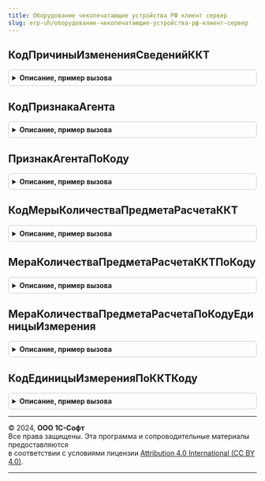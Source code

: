 ```yaml
---
title: Оборудование чекопечатающие устройства РФ клиент сервер
slug: erp-uh/оборудование-чекопечатающие-устройства-рф-клиент-сервер
---
```



## КодПричиныИзмененияСведенийККТ
<details style="margin: 1em 0; padding: 0.5em; border: 1px solid #ccc; border-radius: 6px;">

<summary style="font-weight: bold; cursor: pointer;">Описание, пример вызова</summary>

```bsl

///////////////////////////////////////////////////////////////////////////////
// Коды изменений сведений ККТ

// Возвращает код причины изменения сведений о ККТ.
//
// Параметры:
//  ПричинаИзмененияСведенийККТ - ПеречислениеСсылка.ПричиныИзмененияСведенийККТ - Причина изменения сведений ККТ.
//
// Возвращаемое значение:
//  Произвольный, Число - Код причины изменения сведений ККТ
Функция КодПричиныИзмененияСведенийККТ(ПричинаИзмененияСведенийККТ) Экспорт
```

Пример вызова
```bsl
Результат = ОборудованиеЧекопечатающиеУстройстваРФКлиентСервер.КодПричиныИзмененияСведенийККТ(ПричинаИзмененияСведенийККТ) 
```
</details>

## КодПризнакаАгента
<details style="margin: 1em 0; padding: 0.5em; border: 1px solid #ccc; border-radius: 6px;">

<summary style="font-weight: bold; cursor: pointer;">Описание, пример вызова</summary>

```bsl

///////////////////////////////////////////////////////////////////////////////
// Коды признаков агентов

// Возвращает признак агента по коду.
//
// Параметры:
//  КодПризнакаАгента - ПеречислениеСсылка.ПризнакиАгента - Код признака агента
//
// Возвращаемое значение:
//  Произвольный, Число - Код признака агента
Функция КодПризнакаАгента(КодПризнакаАгента) Экспорт
```

Пример вызова
```bsl
Результат = ОборудованиеЧекопечатающиеУстройстваРФКлиентСервер.КодПризнакаАгента(КодПризнакаАгента) 
```
</details>

## ПризнакАгентаПоКоду
<details style="margin: 1em 0; padding: 0.5em; border: 1px solid #ccc; border-radius: 6px;">

<summary style="font-weight: bold; cursor: pointer;">Описание, пример вызова</summary>

```bsl

// Возвращает код типа признака агента.
//
// Параметры:
//  ПризнакАгента - Число - Признак агента
//
// Возвращаемое значение:
//  ПеречислениеСсылка.ПризнакиАгента, Произвольный - Признак агента по коду
Функция ПризнакАгентаПоКоду(ПризнакАгента) Экспорт
```

Пример вызова
```bsl
Результат = ОборудованиеЧекопечатающиеУстройстваРФКлиентСервер.ПризнакАгентаПоКоду(ПризнакАгента) 
```
</details>

## КодМерыКоличестваПредметаРасчетаККТ
<details style="margin: 1em 0; padding: 0.5em; border: 1px solid #ccc; border-radius: 6px;">

<summary style="font-weight: bold; cursor: pointer;">Описание, пример вызова</summary>

```bsl

///////////////////////////////////////////////////////////////////////////////
// Коды единицы измерения

// Возвращает код меры количества предмета расчета ККТ.
//
// Параметры:
//  МераКоличестваПредметаРасчетаККТ - ПеречислениеСсылка.МераКоличестваПредметаРасчетаККТ - Мера количества предмета расчета ККТ
//
// Возвращаемое значение:
//  Произвольный, Число - Код меры количества предмета расчета ККТ
Функция КодМерыКоличестваПредметаРасчетаККТ(МераКоличестваПредметаРасчетаККТ) Экспорт
```

Пример вызова
```bsl
Результат = ОборудованиеЧекопечатающиеУстройстваРФКлиентСервер.КодМерыКоличестваПредметаРасчетаККТ(МераКоличестваПредметаРасчетаККТ) 
```
</details>

## МераКоличестваПредметаРасчетаККТПоКоду
<details style="margin: 1em 0; padding: 0.5em; border: 1px solid #ccc; border-radius: 6px;">

<summary style="font-weight: bold; cursor: pointer;">Описание, пример вызова</summary>

```bsl

// Возвращает меру количества предмета расчета по коду.
//
// Параметры:
//  КодМерыКоличестваПредметаРасчетаККТ - ПеречислениеСсылка.МераКоличестваПредметаРасчетаККТ - Код меры количества предмета расчета ККТ
//
// Возвращаемое значение:
//  Произвольный, ПеречислениеСсылка.МераКоличестваПредметаРасчетаККТ - Мера количества предмета расчета ККТ по коду
//
Функция МераКоличестваПредметаРасчетаККТПоКоду(КодМерыКоличестваПредметаРасчетаККТ) Экспорт
```

Пример вызова
```bsl
Результат = ОборудованиеЧекопечатающиеУстройстваРФКлиентСервер.МераКоличестваПредметаРасчетаККТПоКоду(КодМерыКоличестваПредметаРасчетаККТ) 
```
</details>

## МераКоличестваПредметаРасчетаПоКодуЕдиницыИзмерения
<details style="margin: 1em 0; padding: 0.5em; border: 1px solid #ccc; border-radius: 6px;">

<summary style="font-weight: bold; cursor: pointer;">Описание, пример вызова</summary>

```bsl

// Возвращает меру количества предмета расчета по коду единицы измерения.
//
// Параметры:
//  КодЕдиницыИзмерения - Число - Код единицы измерения.
//
// Возвращаемое значение:
//  ПеречислениеСсылка.МераКоличестваПредметаРасчетаККТ, Произвольный - Мера количества предмета расчета по коду единицы измерения
Функция МераКоличестваПредметаРасчетаПоКодуЕдиницыИзмерения(КодЕдиницыИзмерения) Экспорт
```

Пример вызова
```bsl
Результат = ОборудованиеЧекопечатающиеУстройстваРФКлиентСервер.МераКоличестваПредметаРасчетаПоКодуЕдиницыИзмерения(КодЕдиницыИзмерения) 
```
</details>

## КодЕдиницыИзмеренияПоККТКоду
<details style="margin: 1em 0; padding: 0.5em; border: 1px solid #ccc; border-radius: 6px;">

<summary style="font-weight: bold; cursor: pointer;">Описание, пример вызова</summary>

```bsl

// Возвращает код единицы измерения по ККТ коду.
//
// Параметры:
//  КодМерыКоличестваПредметаРасчетаККТ - Число - Код меры количества предмета расчета ККТ.
//
// Возвращаемое значение:
//  Строка
//
Функция КодЕдиницыИзмеренияПоККТКоду(КодМерыКоличестваПредметаРасчетаККТ) Экспорт
```

Пример вызова
```bsl
Результат = ОборудованиеЧекопечатающиеУстройстваРФКлиентСервер.КодЕдиницыИзмеренияПоККТКоду(КодМерыКоличестваПредметаРасчетаККТ) 
```
</details>

---

© 2024, **ООО 1С-Софт**  
Все права защищены. Эта программа и сопроводительные материалы предоставляются  
в соответствии с условиями лицензии [Attribution 4.0 International (CC BY 4.0)](https://creativecommons.org/licenses/by/4.0/legalcode).

---
